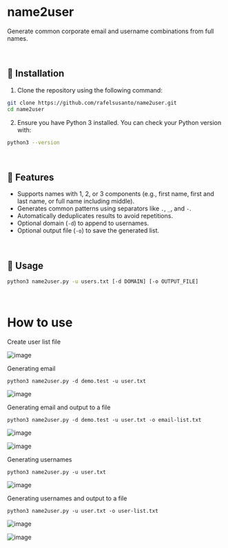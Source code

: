 # name2user
Generate common corporate email and username combinations from full names.

<br>

## 🔧 Installation

1. Clone the repository using the following command:

```bash
git clone https://github.com/rafelsusanto/name2user.git
cd name2user
```


2. Ensure you have Python 3 installed. You can check your Python version with:
```bash
python3 --version
```

<br>

## 🚀 Features

- Supports names with 1, 2, or 3 components (e.g., first name, first and last name, or full name including middle).
- Generates common patterns using separators like `.`, `_`, and `-`.
- Automatically deduplicates results to avoid repetitions.
- Optional domain (`-d`) to append to usernames.
- Optional output file (`-o`) to save the generated list.

<br>

## 📄 Usage

```bash
python3 name2user.py -u users.txt [-d DOMAIN] [-o OUTPUT_FILE]
```

<br>

# How to use
Create user list file

![image](https://github.com/user-attachments/assets/5af99606-ed6c-43b8-a31d-36b8ae4467ed)

Generating email

```python3 name2user.py -d demo.test -u user.txt```

![image](https://github.com/user-attachments/assets/e1877f30-836e-44d2-ae65-b78a138913c7)


Generating email and output to a file

```python3 name2user.py -d demo.test -u user.txt -o email-list.txt```

![image](https://github.com/user-attachments/assets/1a077799-9928-483a-bcef-c0523aa91dde)

![image](https://github.com/user-attachments/assets/9a313c99-d6c4-4b7a-878d-03c5ac2e4676)


Generating usernames

```python3 name2user.py -u user.txt```

![image](https://github.com/user-attachments/assets/57b2f574-4650-4904-9f61-a11bcd8157a8)


Generating usernames and output to a file

```python3 name2user.py -u user.txt -o user-list.txt```

![image](https://github.com/user-attachments/assets/dd43400c-8073-404e-b725-8de933290357)

![image](https://github.com/user-attachments/assets/639f5aad-ad94-45fc-b06d-886c380bc736)






